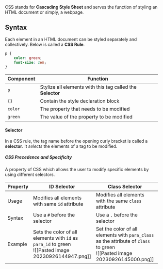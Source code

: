 CSS stands for **Cascading Style Sheet** and serves the function of styling an HTML document or simply, a webpage.

## Syntax
Each element in an HTML document can be styled separately and collectively. Below is called a **CSS Rule**.

```CSS
p {
	color: green;
	font-size: 2em;
}
```

| Component | Function |
|--|--|
| `p` | Stylize all elements with this tag called the **Selector** |
| `{}` | Contain the style declaration block |
| `color` | The property that needs to be modified |
| `green` | The value of the property to be modified |

#### Selector
In a CSS rule, the tag name before the opening curly bracket is called a **selector**. It *selects* the elements of a tag to be modified.

##### CSS Precedence and Specificity
A property of CSS which allows the user to modify specific elements by using different selectors.

| Property | ID Selector | Class Selector | Descendant Selector |
|--|--|--|--|
| Usage | Modifies all elements with same `id` attribute | Modifies all elements with the same `class` attribute | Modifies all elements with a specified tag within another tag |
| Syntax | Use a `#` before the selector | Use a `.` before the selector | Use `#id_of_parent element > tag_to_modify` |
| Example | Sets the color of all elements with `id` as `para_id` to green <br> ![[Pasted image 20230926144947.png]] | Set the color of all elements with `para_class` as the attribute of `class` to green <br> ![[Pasted image 20230926145000.png]] | Sets the color of all `<p>` elements within the `para_class` element to green <br> ![[Pasted image 20230926145033.png]] |

  

